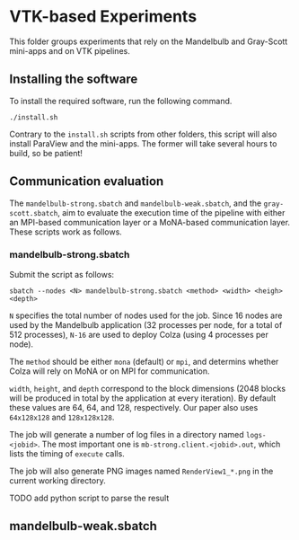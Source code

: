 # VTK-based Experiments

This folder groups experiments that rely on the
Mandelbulb and Gray-Scott mini-apps and on VTK
pipelines.

## Installing the software

To install the required software, run the following command.

```
./install.sh
```

Contrary to the `install.sh` scripts from other folders,
this script will also install ParaView and the mini-apps.
The former will take several hours to build, so be patient!

## Communication evaluation

The `mandelbulb-strong.sbatch` and `mandelbulb-weak.sbatch`,
and the `gray-scott.sbatch`, aim to evaluate the execution
time of the pipeline with either an MPI-based communication
layer or a MoNA-based communication layer. These scripts
work as follows.

### mandelbulb-strong.sbatch

Submit the script as follows:

```
sbatch --nodes <N> mandelbulb-strong.sbatch <method> <width> <heigh> <depth>
```

`N` specifies the total number of nodes used for the job.
Since 16 nodes are used by the Mandelbulb application
(32 processes per node, for a total of 512 processes), `N-16`
are used to deploy Colza (using 4 processes per node).

The `method` should be either `mona` (default) or `mpi`,
and determins whether Colza will rely on MoNA or on MPI
for communication.

`width`, `height`, and `depth` correspond to the block dimensions
(2048 blocks will be produced in total by the application at
 every iteration). By default these values are 64, 64, and 128,
respectively. Our paper also uses `64x128x128` and `128x128x128`.

The job will generate a number of log files in a directory named `logs-<jobid>`.
The most important one is `mb-strong.client.<jobid>.out`, which lists
the timing of `execute` calls.

The job will also generate PNG images named `RenderView1_*.png` in the
current working directory.

TODO add python script to parse the result

## mandelbulb-weak.sbatch


